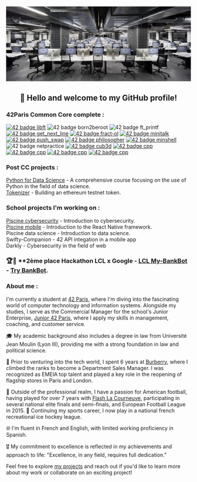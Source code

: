 [![42 cluster](https://github.com/MaloP47/MaloP47/blob/main/images/42bis.jpg)](https://42.fr/en/homepage/)

<div align="center">

## 👋 Hello and welcome to my GitHub profile!

</div>

### **42Paris Common Core complete :** 

<div align="left">

<a href="https://github.com/MaloP47/libft"><img src="https://github.com/MaloP47/42-project-badges/blob/main/badges/libftm.png" alt="42 badge libft" width="90" height="90"/></a>
<img src="https://github.com/MaloP47/42-project-badges/blob/main/badges/born2beroote.png" alt="42 badge born2beroot" width="90" height="90"/></a>
<img src="https://github.com/MaloP47/42-project-badges/blob/main/badges/ft_printfe.png" alt="42 badge ft_printf" width="90" height="90"/></a>
<a href="https://github.com/MaloP47/get_next_line"><img src="https://github.com/MaloP47/42-project-badges/blob/main/badges/get_next_linem.png" alt="42 badge get_next_line" width="90" height="90"/></a>
<a href="https://github.com/MaloP47/fract-ol"><img src="https://github.com/MaloP47/42-project-badges/blob/main/badges/fract-olm.png" alt="42 badge fract-ol" width="90" height="90"/></a>
<a href="https://github.com/MaloP47/minitalk"><img src="https://github.com/MaloP47/42-project-badges/blob/main/badges/minitalkm.png" alt="42 badge minitalk" width="90" height="90"/></a>
<a href="https://github.com/MaloP47/push_swap"><img src="https://github.com/MaloP47/42-project-badges/blob/main/badges/push_swapm.png" alt="42 badge push_swap" width="90" height="90"/></a>
<a href="https://github.com/MaloP47/philosophers"><img src="https://github.com/MaloP47/42-project-badges/blob/main/badges/philosopherse.png" alt="42 badge philosopher" width="90" height="90"/></a>
<a href="https://github.com/MaloP47/miniHell"><img src="https://github.com/MaloP47/42-project-badges/blob/main/badges/minishelle.png" alt="42 badge minshell" width="90" height="90"/></a>
<img src="https://github.com/MaloP47/42-project-badges/blob/main/badges/netpracticee.png" alt="42 badge netpractice" width="90" height="90"/></a>
<a href="https://github.com/OrioPrisco/cub3d"><img src="https://github.com/MaloP47/42-project-badges/blob/main/badges/cub3dm.png" alt="42 badge cub3d" width="90" height="90"/></a>
<a href="https://github.com/MaloP47/cpp"><img src="https://github.com/MaloP47/42-project-badges/blob/main/badges/cppe.png" alt="42 badge cpp" width="90" height="90"/></a>
<a href=https://github.com/MaloP47/webserv_42><img src="https://github.com/MaloP47/42-project-badges/blob/main/badges/webservm.png" alt="42 badge cpp" width="90" height="90"/></a>
<a href=https://github.com/MaloP47/Inception><img src="https://github.com/MaloP47/42-project-badges/blob/main/badges/inceptione.png" alt="42 badge cpp" width="90" height="90"/></a>
<a href=https://github.com/MaloP47/ft_transcendence><img src="https://github.com/MaloP47/42-project-badges/blob/main/badges/ft_transcendencem.png" alt="42 badge cpp" width="90" height="90"/></a>

</div>

### **Post CC projects :**

<div align="left">

<a href="https://github.com/MaloP47/Python-for-Data-Science">Python for Data Science</a> - A comprehensive course focusing on the use of Python in the field of data science.  
<a href="https://github.com/MaloP47/Tokenizer">Tokenizer</a> - Building an ethereum testnet token.    

</div>

### **School projects I'm working on :**

<div align="left">
<a href="https://github.com/MaloP47/Cybersecurity">Piscine cybersecurity</a> - Introduction to cybersecurity.<br>  
<a href="https://github.com/MaloP47/Mobile">Piscine mobile</a> - Introduction to the React Native framework.</a><br> 
<a>Piscine data science - Introduction to data science.</a><br>
<a>Swifty-Companion - 42 API integation in a mobile app</a><br>
<a>Darkly - Cybersecurity in the field of web</a><br>
</div>

### 🏆🥈 **2ème place Hackathon LCL x Google - <a href="https://github.com/MaloP47/My-BankBot">LCL My-BankBot</a> - [Try BankBot](https://lcl-hackathon-e12-sbox-92e5.web.app/).

<!-- ### Hi there 👋

- 🔭 I’m currently working on ... push_swap
- 🌱 I’m currently learning ... C
- 👯 I’m looking to collaborate on ... minishell soon...
- 🤔 I’m looking for help with ... getting 100% score with push_swap
- 💬 Ask me about ... the 42 junior entreprise
- 📫 How to reach me: ... come find me in Paul's clusters
- ⚡ Fun fact: ... I'm older than you think!
-->

### About me :       
 
I'm currently a student at [42 Paris](https://42.fr/en/homepage/), where I'm diving into the fascinating world of computer technology and information systems. Alongside my studies, I serve as the Commercial Manager for the school's Junior Enterprise, [Junior 42 Paris](https://junior42.com/), where I apply my skills in management, coaching, and customer service.

🎓 My academic background also includes a degree in law from Université Jean Moulin (Lyon III), providing me with a strong foundation in law and political science.

💼 Prior to venturing into the tech world, I spent 6 years at [Burberry](https://burberry.com), where I climbed the ranks to become a Department Sales Manager. I was recognized as EMEIA top talent and played a key role in the reopening of flagship stores in Paris and London.

🏈 Outside of the professional realm, I have a passion for American football, having played for over 7 years with [Flash La Courneuve](https://www.flashfootball.org/), participating in several national elite finals and semi-finals, and European Football League in 2015. 🏒 Continuing my sports career, I now play in a national french recreational ice hockey league. 

🌐 I'm fluent in French and English, with limited working proficiency in Spanish.

🎖️ My commitment to excellence is reflected in my achievements and approach to life: "Excellence, in any field, requires full dedication."

Feel free to explore [my projects](https://github.com/MaloP47?tab=repositories) and reach out if you'd like to learn more about my work or collaborate on an exciting project!
